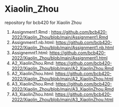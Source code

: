 # Xiaolin_Zhou
repository for bcb420 for Xiaolin Zhou

1. Assignment1.Rmd : https://github.com/bcb420-2022/Xiaolin_Zhou/blob/main/Assignment1.Rmd
2. Assignment1.nb.html: https://github.com/bcb420-2022/Xiaolin_Zhou/blob/main/Assignment1.nb.html
3. Assignemnt1.html: https://github.com/bcb420-2022/Xiaolin_Zhou/blob/main/Assignment1.html
4. A2_XiaolinZhou.Rmd: https://github.com/bcb420-2022/Xiaolin_Zhou/blob/main/A2_XiaolinZhou.Rmd
5. A2_XiaolinZhou.html: https://github.com/bcb420-2022/Xiaolin_Zhou/blob/main/A2_XiaolinZhou.html
6. A3_XiaolinZhou.Rmd: https://github.com/bcb420-2022/Xiaolin_Zhou/blob/main/A3_XiaolinZhou.Rmd
7. A3_XiaolinZhou.html: https://github.com/bcb420-2022/Xiaolin_Zhou/blob/main/A3_XiaolinZhou.html
